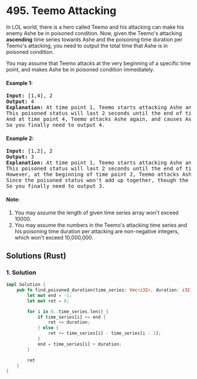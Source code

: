 # 495. Teemo Attacking
In LOL world, there is a hero called Teemo and his attacking can make his enemy Ashe be in poisoned condition. Now, given the Teemo's attacking **ascending** time series towards Ashe and the poisoning time duration per Teemo's attacking, you need to output the total time that Ashe is in poisoned condition.

You may assume that Teemo attacks at the very beginning of a specific time point, and makes Ashe be in poisoned condition immediately.

#### Example 1:
<pre>
<strong>Input:</strong> [1,4], 2
<strong>Output:</strong> 4
<strong>Explanation:</strong> At time point 1, Teemo starts attacking Ashe and makes Ashe be poisoned immediately. 
This poisoned status will last 2 seconds until the end of time point 2. 
And at time point 4, Teemo attacks Ashe again, and causes Ashe to be in poisoned status for another 2 seconds. 
So you finally need to output 4.
</pre>

#### Example 2:
<pre>
<strong>Input:</strong> [1,2], 2
<strong>Output:</strong> 3
<strong>Explanation:</strong> At time point 1, Teemo starts attacking Ashe and makes Ashe be poisoned. 
This poisoned status will last 2 seconds until the end of time point 2. 
However, at the beginning of time point 2, Teemo attacks Ashe again who is already in poisoned status. 
Since the poisoned status won't add up together, though the second poisoning attack will still work at time point 2, it will stop at the end of time point 3. 
So you finally need to output 3.
</pre>

#### Note:
1. You may assume the length of given time series array won't exceed 10000.
2. You may assume the numbers in the Teemo's attacking time series and his poisoning time duration per attacking are non-negative integers, which won't exceed 10,000,000.

## Solutions (Rust)

### 1. Solution
```Rust
impl Solution {
    pub fn find_poisoned_duration(time_series: Vec<i32>, duration: i32) -> i32 {
        let mut end = -1;
        let mut ret = 0;

        for i in 0..time_series.len() {
            if time_series[i] >= end {
                ret += duration;
            } else {
                ret += time_series[i] - time_series[i - 1];
            }
            end = time_series[i] + duration;
        }

        ret
    }
}
```
